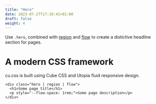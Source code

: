 ```yaml
---
title: "Hero"
date: 2023-07-27T17:16:41+01:00
draft: false
weight: 4
---
```


Use `.hero`, combined with [region](/utilities#region) and [flow](/utilities#flow) to create a distictive headline section for pages.

<div class="hero | region | flow">
  <h1>A modern CSS framework</h1>
  <p style="--flow-space: 1rem;">cu.css is built using Cube CSS and Utopia fluid responsive design.</p>
</div>

```
<div class="hero | region | flow">
  <h1>Some page title</h1>
  <p style="--flow-space: 1rem;">Some page description</p>
</div>
```